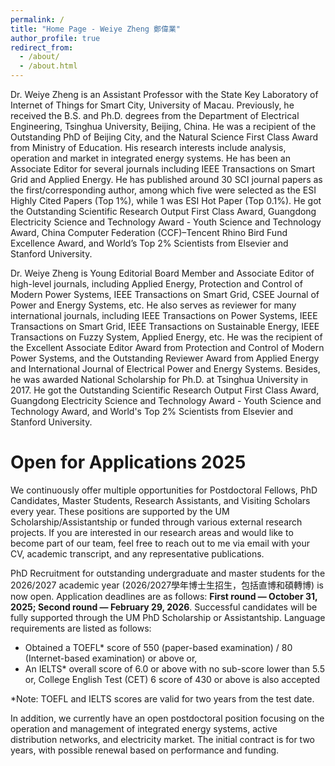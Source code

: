 ```yaml
---
permalink: /
title: "Home Page - Weiye Zheng 鄭偉業"
author_profile: true
redirect_from: 
  - /about/
  - /about.html
---
```


Dr. Weiye Zheng is an Assistant Professor with the State Key Laboratory of Internet of Things for Smart City, University of Macau. Previously, he received the B.S. and Ph.D. degrees from the Department of Electrical Engineering, Tsinghua University, Beijing, China. He was a recipient of the Outstanding PhD of Beijing City, and the Natural Science First Class Award from Ministry of Education. His research interests include analysis, operation and market in integrated energy systems. He has been an Associate Editor for several journals including IEEE Transactions on Smart Grid and Applied Energy. He has published around 30 SCI journal papers as the first/corresponding author, among which five were selected as the ESI Highly Cited Papers (Top 1%), while 1 was ESI Hot Paper (Top 0.1%). He got the Outstanding Scientific Research Output First Class Award, Guangdong Electricity Science and Technology Award - Youth Science and Technology Award, China Computer Federation (CCF)–Tencent Rhino Bird Fund Excellence Award, and World’s Top 2% Scientists from Elsevier and Stanford University.

Dr. Weiye Zheng is Young Editorial Board Member and Associate Editor of high-level journals, including Applied Energy, Protection and Control of Modern Power Systems, IEEE Transactions on Smart Grid, CSEE Journal of Power and Energy Systems, etc. He also serves as reviewer for many international journals, including IEEE Transactions on Power Systems, IEEE Transactions on Smart Grid, IEEE Transactions on Sustainable Energy, IEEE Transactions on Fuzzy System, Applied Energy, etc. He was the recipient of the Excellent Associate Editor Award from Protection and Control of Modern Power Systems, and the Outstanding Reviewer Award from Applied Energy and International Journal of Electrical Power and Energy Systems. Besides, he was awarded National Scholarship for Ph.D. at Tsinghua University in 2017. He got the Outstanding Scientific Research Output First Class Award, Guangdong Electricity Science and Technology Award - Youth Science and Technology Award, and World's Top 2% Scientists from Elsevier and Stanford University.


Open for Applications 2025
======
We continuously offer multiple opportunities for Postdoctoral Fellows, PhD Candidates, Master Students, Research Assistants, and Visiting Scholars every year. These positions are supported by the UM Scholarship/Assistantship or funded through various external research projects. If you are interested in our research areas and would like to become part of our team, feel free to reach out to me via email with your CV, academic transcript, and any representative publications.

PhD Recruitment for outstanding undergraduate and master students for the 2026/2027 academic year (2026/2027學年博士生招生，包括直博和碩轉博) is now open. Application deadlines are as follows: **First round — October 31, 2025; Second round — February 29, 2026**. Successful candidates will be fully supported through the UM PhD Scholarship or Assistantship. Language requirements are listed as follows:
- Obtained a TOEFL* score of 550 (paper-based examination) / 80 (Internet-based examination) or above or,
- An IELTS* overall score of 6.0 or above with no sub-score lower than 5.5 or, College English Test (CET) 6 score of 430 or above is also accepted

*Note: TOEFL and IELTS scores are valid for two years from the test date.

In addition, we currently have an open postdoctoral position focusing on the operation and management of integrated energy systems, active distribution networks, and electricity market. The initial contract is for two years, with possible renewal based on performance and funding.



